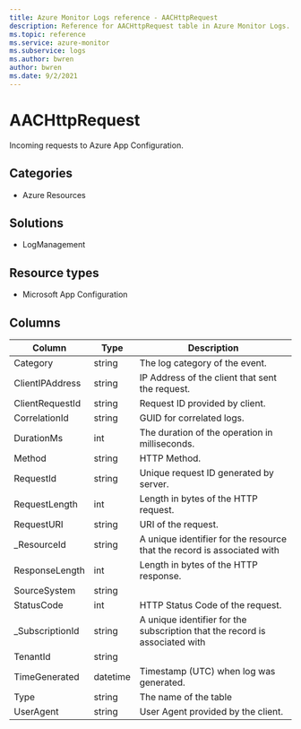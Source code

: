 ```yaml
---
title: Azure Monitor Logs reference - AACHttpRequest
description: Reference for AACHttpRequest table in Azure Monitor Logs.
ms.topic: reference
ms.service: azure-monitor
ms.subservice: logs
ms.author: bwren
author: bwren
ms.date: 9/2/2021
---
```


# AACHttpRequest

 Incoming requests to Azure App Configuration.

## Categories

- Azure Resources
## Solutions

- LogManagement
## Resource types

- Microsoft App Configuration




## Columns

|Column|Type|Description|
|---|---|---|
|Category|string|The log category of the event.|
|ClientIPAddress|string|IP Address of the client that sent the request.|
|ClientRequestId|string|Request ID provided by client.|
|CorrelationId|string|GUID for correlated logs.|
|DurationMs|int|The duration of the operation in milliseconds.|
|Method|string|HTTP Method.|
|RequestId|string|Unique request ID generated by server.|
|RequestLength|int|Length in bytes of the HTTP request.|
|RequestURI|string|URI of the request.|
|_ResourceId|string|A unique identifier for the resource that the record is associated with|
|ResponseLength|int|Length in bytes of the HTTP response.|
|SourceSystem|string||
|StatusCode|int|HTTP Status Code of the request.|
|_SubscriptionId|string|A unique identifier for the subscription that the record is associated with|
|TenantId|string||
|TimeGenerated|datetime|Timestamp (UTC) when log was generated.|
|Type|string|The name of the table|
|UserAgent|string|User Agent provided by the client.|
